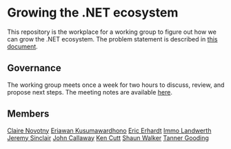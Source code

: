 # Growing the .NET ecosystem

This repository is the workplace for a working group to figure out how we can
grow the .NET ecosystem. The problem statement is described in [this
document](theme.md).

## Governance

The working group meets once a week for two hours to discuss, review, and
propose next steps. The meeting notes are available [here](meetings).

## Members

[Claire Novotny](https://github.com/clairernovotny)
[Eriawan Kusumawardhono](https://github.com/eriawan)
[Eric Erhardt](https://github.com/eerhardt)
[Immo Landwerth](https://github.com/terrajobst)
[Jeremy Sinclair](https://github.com/snickler)
[John Callaway](https://github.com/vation22)
[Ken Cutt](https://github.com/kencutt)
[Shaun Walker](https://github.com/sbwalker)
[Tanner Gooding](https://github.com/tannergooding)
